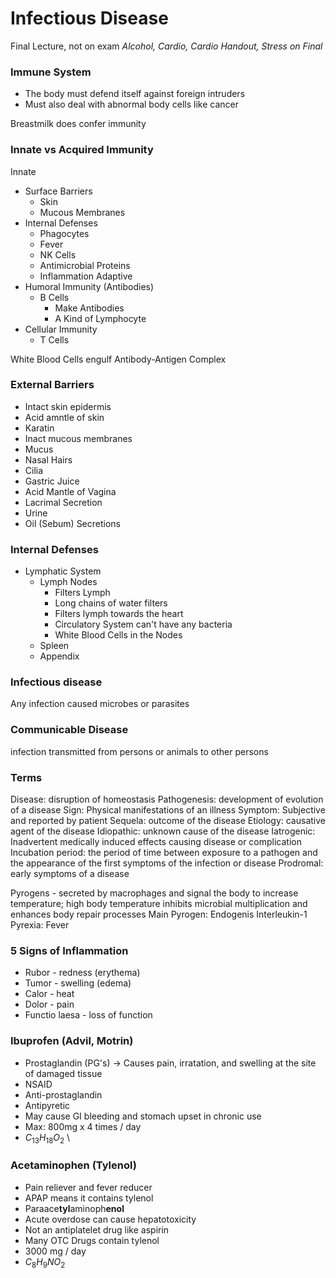 # Infectious Disease
Final Lecture, not on exam
*Alcohol, Cardio, Cardio Handout, Stress on Final*


### Immune System
* The body must defend itself against foreign intruders
* Must also deal with abnormal body cells like cancer

Breastmilk does confer immunity
### Innate vs Acquired Immunity
Innate
* Surface Barriers
	* Skin
	* Mucous Membranes
* Internal Defenses
	* Phagocytes
	* Fever
	* NK Cells
	* Antimicrobial Proteins
	* Inflammation
Adaptive 
* Humoral Immunity (Antibodies)
	* B Cells
		* Make Antibodies
		* A Kind of Lymphocyte
* Cellular Immunity
	* T Cells

White Blood Cells engulf Antibody-Antigen Complex

### External Barriers
* Intact skin epidermis
* Acid amntle of skin
* Karatin
* Inact mucous membranes
* Mucus
* Nasal Hairs
* Cilia
* Gastric Juice
* Acid Mantle of Vagina
* Lacrimal Secretion
* Urine
* Oil (Sebum) Secretions

### Internal Defenses
* Lymphatic System
	* Lymph Nodes
		* Filters Lymph
		* Long chains of water filters
		* Filters lymph towards the heart
		* Circulatory System can't have any bacteria
		* White Blood Cells in the Nodes
	* Spleen
	* Appendix

### Infectious disease
Any infection caused microbes or parasites

### Communicable Disease
infection transmitted from persons or animals to other persons

### Terms
Disease: disruption of homeostasis
Pathogenesis: development of evolution of a disease
Sign: Physical manifestations of an illness
Symptom: Subjective and reported by patient
Sequela: outcome of the disease
Etiology: causative agent of the disease
Idiopathic: unknown cause of the disease
Iatrogenic: Inadvertent medically induced effects causing disease or complication
Incubation period: the period of time between exposure to a pathogen and the appearance of the first symptoms of the infection or disease
Prodromal: early symptoms of a disease

Pyrogens - secreted by macrophages and signal
the body to increase temperature; high body
temperature inhibits microbial multiplication and
enhances body repair processes
Main Pyrogen: Endogenis
Interleukin-1
Pyrexia: Fever

### 5 Signs of Inflammation
* Rubor - redness (erythema)
* Tumor - swelling (edema)
* Calor - heat
* Dolor - pain
* Functio laesa - loss of function

### Ibuprofen (Advil, Motrin)
* Prostaglandin (PG's) -> Causes pain, irratation, and swelling at the site of damaged tissue
* NSAID
* Anti-prostaglandin
* Antipyretic
* May cause GI bleeding and stomach upset in chronic use
* Max: 800mg x 4 times / day
* $C_{13}H_{18}O_{2}$
\
### Acetaminophen (Tylenol)
* Pain reliever and fever reducer
* APAP means it contains tylenol
* Paraace**tyl**aminoph**enol**
* Acute overdose can cause hepatotoxicity
* Not an antiplatelet drug like aspirin
* Many OTC Drugs contain tylenol
* 3000 mg / day
* $C_8 H_9 N O_2$

